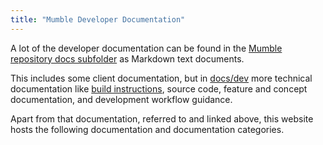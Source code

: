 ```yaml
---
title: "Mumble Developer Documentation"
---
```


A lot of the developer documentation can be found in the
[Mumble repository docs subfolder](https://github.com/mumble-voip/mumble/tree/master/docs) as Markdown text documents.

This includes some client documentation, but in [docs/dev](https://github.com/mumble-voip/mumble/tree/master/docs/dev)
more technical documentation like
[build instructions](https://github.com/mumble-voip/mumble/tree/master/docs/dev/build-instructions), source code,
feature and concept documentation, and development workflow guidance.

Apart from that documentation, referred to and linked above, this website hosts the following documentation and
documentation categories.
